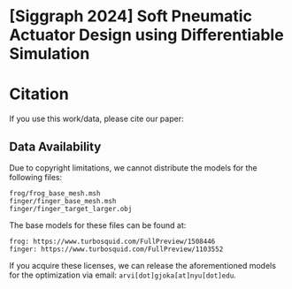 # [Siggraph 2024] Soft Pneumatic Actuator Design using Differentiable Simulation

# Citation
If you use this work/data, please cite our paper:

## Data Availability
Due to copyright limitations, we cannot distribute the models for the following files:
```
frog/frog_base_mesh.msh
finger/finger_base_mesh.msh
finger/finger_target_larger.obj
```

The base models for these files can be found at:
```
frog: https://www.turbosquid.com/FullPreview/1508446
finger: https://www.turbosquid.com/FullPreview/1103552
```
If you acquire these licenses, we can release the aforementioned models for the optimization via email: `arvi[dot]gjoka[at]nyu[dot]edu`.